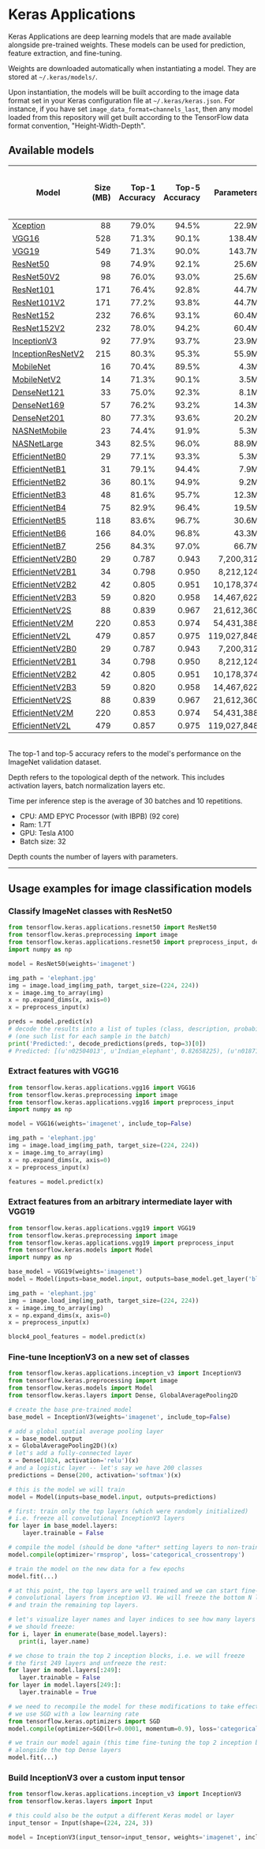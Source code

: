 # Keras Applications

Keras Applications are deep learning models that are made available alongside pre-trained weights.
These models can be used for prediction, feature extraction, and fine-tuning.

Weights are downloaded automatically when instantiating a model. They are stored at `~/.keras/models/`.

Upon instantiation, the models will be built according to the image data format set in your Keras configuration file at `~/.keras/keras.json`.
For instance, if you have set `image_data_format=channels_last`,
then any model loaded from this repository will get built according to the TensorFlow data format convention, "Height-Width-Depth".


## Available models

| Model | Size (MB)| Top-1 Accuracy | Top-5 Accuracy | Parameters | Depth | Time (ms) per inference step (CPU) | Time (ms) per inference step (GPU) |
| ----- | -------: | -------------: | -------------: |  --------: | ----: | ---------------------------------: | ---------------------------------: |
| [Xception](xception) | 88 | 79.0% | 94.5% | 22.9M | 81 | 109.4 | 8.1 |
| [VGG16](vgg/#vgg16-function) | 528 | 71.3% | 90.1% | 138.4M | 16 | 69.5 | 4.2 |
| [VGG19](vgg/#vgg19-function) | 549 | 71.3% | 90.0% | 143.7M | 19 | 84.8 | 4.4 |
| [ResNet50](resnet/#resnet50-function) | 98 | 74.9% | 92.1% | 25.6M | 107 | 58.2 | 4.6 |
| [ResNet50V2](resnet/#resnet50v2-function) | 98 | 76.0% | 93.0% | 25.6M | 103 | 45.6 | 4.4 |
| [ResNet101](resnet/#resnet101-function) | 171 | 76.4% | 92.8% | 44.7M | 209 | 89.6 | 5.2 |
| [ResNet101V2](resnet/#resnet101v2-function) | 171 | 77.2% | 93.8% | 44.7M | 205 | 72.7 | 5.4 |
| [ResNet152](resnet/#resnet152-function) | 232 | 76.6% | 93.1% | 60.4M | 311 | 127.4 | 6.5 |
| [ResNet152V2](resnet/#resnet152v2-function) | 232 | 78.0% | 94.2% | 60.4M | 307 | 107.5 | 6.6 |
| [InceptionV3](inceptionv3) | 92 | 77.9% | 93.7% | 23.9M | 189 | 42.2 | 6.9 |
| [InceptionResNetV2](inceptionresnetv2) | 215 | 80.3% | 95.3% | 55.9M | 449 | 130.2 | 10.0 |
| [MobileNet](mobilenet) | 16 | 70.4% | 89.5% | 4.3M | 55 | 22.6 | 3.4 |
| [MobileNetV2](mobilenet/#mobilenetv2-function) | 14 | 71.3% | 90.1% | 3.5M | 105 | 25.9 | 3.8 |
| [DenseNet121](densenet/#densenet121-function) | 33 | 75.0% | 92.3% | 8.1M | 242 | 77.1 | 5.4 |
| [DenseNet169](densenet/#densenet169-function) | 57 | 76.2% | 93.2% | 14.3M | 338 | 96.4 | 6.3 |
| [DenseNet201](densenet/#densenet201-function) | 80 | 77.3% | 93.6% | 20.2M | 402 | 127.2 | 6.7 |
| [NASNetMobile](nasnet/#nasnetmobile-function) | 23 | 74.4% | 91.9% | 5.3M | 389 | 27.0 | 6.7 |
| [NASNetLarge](nasnet/#nasnetlarge-function) | 343 | 82.5% | 96.0% | 88.9M | 533 | 344.5 | 20.0 |
| [EfficientNetB0](efficientnet/#efficientnetb0-function) | 29 | 77.1% | 93.3% | 5.3M | 132 | 46.0 | 4.9 |
| [EfficientNetB1](efficientnet/#efficientnetb1-function) | 31 | 79.1% | 94.4% | 7.9M | 186 | 60.2 | 5.6 |
| [EfficientNetB2](efficientnet/#efficientnetb2-function) | 36 | 80.1% | 94.9% | 9.2M | 186 | 80.8 | 6.5 |
| [EfficientNetB3](efficientnet/#efficientnetb3-function) | 48 | 81.6% | 95.7% | 12.3M | 210 | 140.0 | 8.8 |
| [EfficientNetB4](efficientnet/#efficientnetb4-function) | 75 | 82.9% | 96.4% | 19.5M | 258 | 308.3 | 15.1 |
| [EfficientNetB5](efficientnet/#efficientnetb5-function) | 118 | 83.6% | 96.7% | 30.6M | 312 | 579.2 | 25.3 |
| [EfficientNetB6](efficientnet/#efficientnetb6-function) | 166 | 84.0% | 96.8% | 43.3M | 360 | 958.1 | 40.4 |
| [EfficientNetB7](efficientnet/#efficientnetb7-function) | 256 | 84.3% | 97.0% | 66.7M | 438 | 1578.9 | 61.6 | 
| [EfficientNetV2B0](efficientnet_v2/#efficientnetv2b0-function) | 29 | 0.787 | 0.943 | 7,200,312 | - | - | - |
| [EfficientNetV2B1](efficientnet_v2/#efficientnetv2b1-function) | 34 | 0.798 | 0.950 | 8,212,124 | - | - | - |
| [EfficientNetV2B2](efficientnet_v2/#efficientnetv2b2-function) | 42 | 0.805 | 0.951 | 10,178,374 | - | - | - |
| [EfficientNetV2B3](efficientnet_v2/#efficientnetv2b3-function) | 59 | 0.820 | 0.958 | 14,467,622 | - | - | - |
| [EfficientNetV2S](efficientnet_v2/#efficientnetv2s-function) | 88 | 0.839 | 0.967 | 21,612,360 | - | - | - |
| [EfficientNetV2M](efficientnet_v2/#efficientnetv2m-function) | 220 | 0.853 | 0.974 | 54,431,388 | - | - | - |
| [EfficientNetV2L](efficientnet_v2/#efficientnetv2l-function) | 479 | 0.857 | 0.975 | 119,027,848 | - | - | - |
| [EfficientNetV2B0](efficientnet_v2/#efficientnetv2b0-function) | 29 | 0.787 | 0.943 | 7,200,312 | - | - | - |
| [EfficientNetV2B1](efficientnet_v2/#efficientnetv2b1-function) | 34 | 0.798 | 0.950 | 8,212,124 | - | - | - |
| [EfficientNetV2B2](efficientnet_v2/#efficientnetv2b2-function) | 42 | 0.805 | 0.951 | 10,178,374 | - | - | - |
| [EfficientNetV2B3](efficientnet_v2/#efficientnetv2b3-function) | 59 | 0.820 | 0.958 | 14,467,622 | - | - | - |
| [EfficientNetV2S](efficientnet_v2/#efficientnetv2s-function) | 88 | 0.839 | 0.967 | 21,612,360 | - | - | - |
| [EfficientNetV2M](efficientnet_v2/#efficientnetv2m-function) | 220 | 0.853 | 0.974 | 54,431,388 | - | - | - |
| [EfficientNetV2L](efficientnet_v2/#efficientnetv2l-function) | 479 | 0.857 | 0.975 | 119,027,848 | - | - | - |
<br>
The top-1 and top-5 accuracy refers to the model's performance on the ImageNet validation dataset.

Depth refers to the topological depth of the network. This includes activation layers, batch normalization layers etc.

Time per inference step is the average of 30 batches and 10 repetitions.
   - CPU: AMD EPYC Processor (with IBPB) (92 core)
   - Ram: 1.7T
   - GPU: Tesla A100
   - Batch size: 32

Depth counts the number of layers with parameters.

-----

## Usage examples for image classification models

### Classify ImageNet classes with ResNet50

```python
from tensorflow.keras.applications.resnet50 import ResNet50
from tensorflow.keras.preprocessing import image
from tensorflow.keras.applications.resnet50 import preprocess_input, decode_predictions
import numpy as np

model = ResNet50(weights='imagenet')

img_path = 'elephant.jpg'
img = image.load_img(img_path, target_size=(224, 224))
x = image.img_to_array(img)
x = np.expand_dims(x, axis=0)
x = preprocess_input(x)

preds = model.predict(x)
# decode the results into a list of tuples (class, description, probability)
# (one such list for each sample in the batch)
print('Predicted:', decode_predictions(preds, top=3)[0])
# Predicted: [(u'n02504013', u'Indian_elephant', 0.82658225), (u'n01871265', u'tusker', 0.1122357), (u'n02504458', u'African_elephant', 0.061040461)]
```

### Extract features with VGG16

```python
from tensorflow.keras.applications.vgg16 import VGG16
from tensorflow.keras.preprocessing import image
from tensorflow.keras.applications.vgg16 import preprocess_input
import numpy as np

model = VGG16(weights='imagenet', include_top=False)

img_path = 'elephant.jpg'
img = image.load_img(img_path, target_size=(224, 224))
x = image.img_to_array(img)
x = np.expand_dims(x, axis=0)
x = preprocess_input(x)

features = model.predict(x)
```

### Extract features from an arbitrary intermediate layer with VGG19

```python
from tensorflow.keras.applications.vgg19 import VGG19
from tensorflow.keras.preprocessing import image
from tensorflow.keras.applications.vgg19 import preprocess_input
from tensorflow.keras.models import Model
import numpy as np

base_model = VGG19(weights='imagenet')
model = Model(inputs=base_model.input, outputs=base_model.get_layer('block4_pool').output)

img_path = 'elephant.jpg'
img = image.load_img(img_path, target_size=(224, 224))
x = image.img_to_array(img)
x = np.expand_dims(x, axis=0)
x = preprocess_input(x)

block4_pool_features = model.predict(x)
```

### Fine-tune InceptionV3 on a new set of classes

```python
from tensorflow.keras.applications.inception_v3 import InceptionV3
from tensorflow.keras.preprocessing import image
from tensorflow.keras.models import Model
from tensorflow.keras.layers import Dense, GlobalAveragePooling2D

# create the base pre-trained model
base_model = InceptionV3(weights='imagenet', include_top=False)

# add a global spatial average pooling layer
x = base_model.output
x = GlobalAveragePooling2D()(x)
# let's add a fully-connected layer
x = Dense(1024, activation='relu')(x)
# and a logistic layer -- let's say we have 200 classes
predictions = Dense(200, activation='softmax')(x)

# this is the model we will train
model = Model(inputs=base_model.input, outputs=predictions)

# first: train only the top layers (which were randomly initialized)
# i.e. freeze all convolutional InceptionV3 layers
for layer in base_model.layers:
    layer.trainable = False

# compile the model (should be done *after* setting layers to non-trainable)
model.compile(optimizer='rmsprop', loss='categorical_crossentropy')

# train the model on the new data for a few epochs
model.fit(...)

# at this point, the top layers are well trained and we can start fine-tuning
# convolutional layers from inception V3. We will freeze the bottom N layers
# and train the remaining top layers.

# let's visualize layer names and layer indices to see how many layers
# we should freeze:
for i, layer in enumerate(base_model.layers):
   print(i, layer.name)

# we chose to train the top 2 inception blocks, i.e. we will freeze
# the first 249 layers and unfreeze the rest:
for layer in model.layers[:249]:
   layer.trainable = False
for layer in model.layers[249:]:
   layer.trainable = True

# we need to recompile the model for these modifications to take effect
# we use SGD with a low learning rate
from tensorflow.keras.optimizers import SGD
model.compile(optimizer=SGD(lr=0.0001, momentum=0.9), loss='categorical_crossentropy')

# we train our model again (this time fine-tuning the top 2 inception blocks
# alongside the top Dense layers
model.fit(...)
```


### Build InceptionV3 over a custom input tensor

```python
from tensorflow.keras.applications.inception_v3 import InceptionV3
from tensorflow.keras.layers import Input

# this could also be the output a different Keras model or layer
input_tensor = Input(shape=(224, 224, 3))

model = InceptionV3(input_tensor=input_tensor, weights='imagenet', include_top=True)
```



